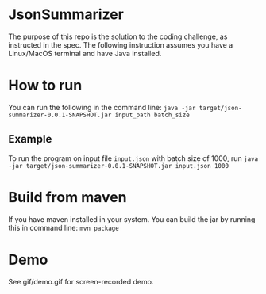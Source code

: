 # JsonSummarizer
The purpose of this repo is the solution to the coding challenge, as instructed
in the spec. The following instruction assumes you have a Linux/MacOS terminal
and have Java installed.

# How to run
You can run the following in the command line: `java -jar target/json-summarizer-0.0.1-SNAPSHOT.jar input_path batch_size`

## Example
To run the program on input file `input.json` with batch size of 1000, run
`java -jar target/json-summarizer-0.0.1-SNAPSHOT.jar input.json 1000`

# Build from maven
If you have maven installed in your system. You can build the jar by running
this in command line: `mvn package`

# Demo
See gif/demo.gif for screen-recorded demo.
